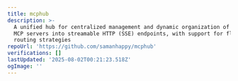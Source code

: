 ```yaml
---
title: mcphub
description: >-
  A unified hub for centralized management and dynamic organization of multiple
  MCP servers into streamable HTTP (SSE) endpoints, with support for flexible
  routing strategies
repoUrl: 'https://github.com/samanhappy/mcphub'
verifications: []
lastUpdated: '2025-08-02T00:21:23.518Z'
ogImage: ''
---
```


